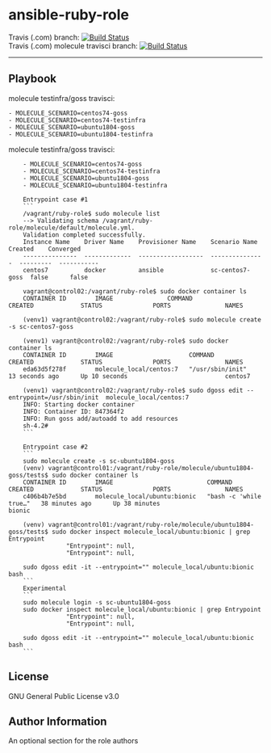 ansible-ruby-role
=========


Travis (.com) branch:
[![Build Status](https://travis-ci.com/githubfoam/ruby-role.svg?branch=badges)](https://travis-ci.com/githubfoam/ruby-role)  
Travis (.com) molecule travisci branch:
[![Build Status](https://travis-ci.com/githubfoam/ruby-role?branch=travisci)](https://travis-ci.com/githubfoam/ruby-role)  




----------------

Playbook
----------------

molecule testinfra/goss travisci:

    - MOLECULE_SCENARIO=centos74-goss
    - MOLECULE_SCENARIO=centos74-testinfra
    - MOLECULE_SCENARIO=ubuntu1804-goss
    - MOLECULE_SCENARIO=ubuntu1804-testinfra

molecule testinfra/goss travisci:

        - MOLECULE_SCENARIO=centos74-goss
        - MOLECULE_SCENARIO=centos74-testinfra
        - MOLECULE_SCENARIO=ubuntu1804-goss
        - MOLECULE_SCENARIO=ubuntu1804-testinfra

        Entrypoint case #1
        ```
        /vagrant/ruby-role$ sudo molecule list
        --> Validating schema /vagrant/ruby-role/molecule/default/molecule.yml.
        Validation completed successfully.
        Instance Name    Driver Name    Provisioner Name    Scenario Name    Created    Converged
        ---------------  -------------  ------------------  ---------------  ---------  -----------
        centos7          docker         ansible             sc-centos7-goss  false      false

        vagrant@control02:/vagrant/ruby-role$ sudo docker container ls
        CONTAINER ID        IMAGE               COMMAND             CREATED             STATUS              PORTS               NAMES

        (venv1) vagrant@control02:/vagrant/ruby-role$ sudo molecule create -s sc-centos7-goss

        (venv1) vagrant@control02:/vagrant/ruby-role$ sudo docker container ls
        CONTAINER ID        IMAGE                     COMMAND             CREATED             STATUS              PORTS               NAMES
        eda63d5f278f        molecule_local/centos:7   "/usr/sbin/init"    13 seconds ago      Up 10 seconds                           centos7

        (venv1) vagrant@control02:/vagrant/ruby-role$ sudo dgoss edit --entrypoint=/usr/sbin/init  molecule_local/centos:7
        INFO: Starting docker container
        INFO: Container ID: 847364f2
        INFO: Run goss add/autoadd to add resources
        sh-4.2#
        ```

        Entrypoint case #2
        ```
        sudo molecule create -s sc-ubuntu1804-goss
        (venv) vagrant@control01:/vagrant/ruby-role/molecule/ubuntu1804-goss/tests$ sudo docker container ls
        CONTAINER ID        IMAGE                          COMMAND                  CREATED             STATUS              PORTS               NAMES
        c406b4b7e5bd        molecule_local/ubuntu:bionic   "bash -c 'while true…"   38 minutes ago      Up 38 minutes                           bionic

        (venv) vagrant@control01:/vagrant/ruby-role/molecule/ubuntu1804-goss/tests$ sudo docker inspect molecule_local/ubuntu:bionic | grep Entrypoint
                    "Entrypoint": null,
                    "Entrypoint": null,

        sudo dgoss edit -it --entrypoint="" molecule_local/ubuntu:bionic bash
        ```
        Experimental
        ```
        sudo molecule login -s sc-ubuntu1804-goss
        sudo docker inspect molecule_local/ubuntu:bionic | grep Entrypoint
                    "Entrypoint": null,
                    "Entrypoint": null,

        sudo dgoss edit -it --entrypoint="" molecule_local/ubuntu:bionic bash
        ```


License
-------

GNU General Public License v3.0

Author Information
------------------

An optional section for the role authors
